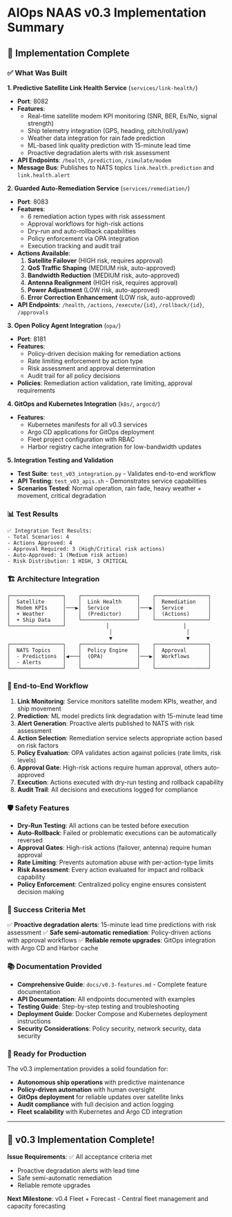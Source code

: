 # AIOps NAAS v0.3 Implementation Summary

## 🚀 Implementation Complete

### ✅ What Was Built

**1. Predictive Satellite Link Health Service** (`services/link-health/`)
- **Port**: 8082
- **Features**: 
  - Real-time satellite modem KPI monitoring (SNR, BER, Es/No, signal strength)
  - Ship telemetry integration (GPS, heading, pitch/roll/yaw)
  - Weather data integration for rain fade prediction
  - ML-based link quality prediction with 15-minute lead time
  - Proactive degradation alerts with risk assessment
- **API Endpoints**: `/health`, `/prediction`, `/simulate/modem`
- **Message Bus**: Publishes to NATS topics `link.health.prediction` and `link.health.alert`

**2. Guarded Auto-Remediation Service** (`services/remediation/`)
- **Port**: 8083  
- **Features**:
  - 6 remediation action types with risk assessment
  - Approval workflows for high-risk actions
  - Dry-run and auto-rollback capabilities
  - Policy enforcement via OPA integration
  - Execution tracking and audit trail
- **Actions Available**:
  1. **Satellite Failover** (HIGH risk, requires approval)
  2. **QoS Traffic Shaping** (MEDIUM risk, auto-approved)
  3. **Bandwidth Reduction** (MEDIUM risk, auto-approved)
  4. **Antenna Realignment** (HIGH risk, requires approval)
  5. **Power Adjustment** (LOW risk, auto-approved)
  6. **Error Correction Enhancement** (LOW risk, auto-approved)
- **API Endpoints**: `/health`, `/actions`, `/execute/{id}`, `/rollback/{id}`, `/approvals`

**3. Open Policy Agent Integration** (`opa/`)
- **Port**: 8181
- **Features**:
  - Policy-driven decision making for remediation actions
  - Rate limiting enforcement by action type
  - Risk assessment and approval determination
  - Audit trail for all policy decisions
- **Policies**: Remediation action validation, rate limiting, approval requirements

**4. GitOps and Kubernetes Integration** (`k8s/`, `argocd/`)
- **Features**:
  - Kubernetes manifests for all v0.3 services
  - Argo CD applications for GitOps deployment
  - Fleet project configuration with RBAC
  - Harbor registry cache integration for low-bandwidth updates

**5. Integration Testing and Validation**
- **Test Suite**: `test_v03_integration.py` - Validates end-to-end workflow
- **API Testing**: `test_v03_apis.sh` - Demonstrates service capabilities
- **Scenarios Tested**: Normal operation, rain fade, heavy weather + movement, critical degradation

### 📊 Test Results

```
✅ Integration Test Results:
- Total Scenarios: 4
- Actions Approved: 4  
- Approval Required: 3 (High/Critical risk actions)
- Auto-Approved: 1 (Medium risk action)
- Risk Distribution: 1 HIGH, 3 CRITICAL
```

### 🏗️ Architecture Integration

```
┌─────────────────┐    ┌──────────────────┐    ┌─────────────────┐
│  Satellite      │    │  Link Health     │    │  Remediation    │
│  Modem KPIs     │───▶│  Service         │───▶│  Service        │
│  + Weather      │    │  (Predictor)     │    │  (Actions)      │
│  + Ship Data    │    └──────────────────┘    └─────────────────┘
└─────────────────┘             │                        │
                                 │                        │
                                 ▼                        ▼
┌─────────────────┐    ┌──────────────────┐    ┌─────────────────┐
│  NATS Topics    │    │  Policy Engine   │    │  Approval       │
│  - Predictions  │◀───┤  (OPA)           │───▶│  Workflows      │
│  - Alerts       │    │                  │    │                 │
└─────────────────┘    └──────────────────┘    └─────────────────┘
```

### 🔄 End-to-End Workflow

1. **Link Monitoring**: Service monitors satellite modem KPIs, weather, and ship movement
2. **Prediction**: ML model predicts link degradation with 15-minute lead time
3. **Alert Generation**: Proactive alerts published to NATS with risk assessment
4. **Action Selection**: Remediation service selects appropriate action based on risk factors
5. **Policy Evaluation**: OPA validates action against policies (rate limits, risk levels)
6. **Approval Gate**: High-risk actions require human approval, others auto-approved
7. **Execution**: Actions executed with dry-run testing and rollback capability
8. **Audit Trail**: All decisions and executions logged for compliance

### 🛡️ Safety Features

- **Dry-Run Testing**: All actions can be tested before execution
- **Auto-Rollback**: Failed or problematic executions can be automatically reversed
- **Approval Gates**: High-risk actions (failover, antenna) require human approval
- **Rate Limiting**: Prevents automation abuse with per-action-type limits
- **Risk Assessment**: Every action evaluated for impact and rollback capability
- **Policy Enforcement**: Centralized policy engine ensures consistent decision making

### 🎯 Success Criteria Met

✅ **Proactive degradation alerts**: 15-minute lead time predictions with risk assessment
✅ **Safe semi-automatic remediation**: Policy-driven actions with approval workflows
✅ **Reliable remote upgrades**: GitOps integration with Argo CD and Harbor cache

### 📚 Documentation Provided

- **Comprehensive Guide**: `docs/v0.3-features.md` - Complete feature documentation
- **API Documentation**: All endpoints documented with examples
- **Testing Guide**: Step-by-step testing and troubleshooting
- **Deployment Guide**: Docker Compose and Kubernetes deployment instructions
- **Security Considerations**: Policy security, network security, data security

### 🚀 Ready for Production

The v0.3 implementation provides a solid foundation for:
- **Autonomous ship operations** with predictive maintenance
- **Policy-driven automation** with human oversight
- **GitOps deployment** for reliable updates over satellite links
- **Audit compliance** with full decision and action logging
- **Fleet scalability** with Kubernetes and Argo CD integration

---

## 🎉 v0.3 Implementation Complete!

**Issue Requirements**: ✅ All acceptance criteria met
- Proactive degradation alerts with lead time
- Safe semi-automatic remediation  
- Reliable remote upgrades

**Next Milestone**: v0.4 Fleet + Forecast - Central fleet management and capacity forecasting